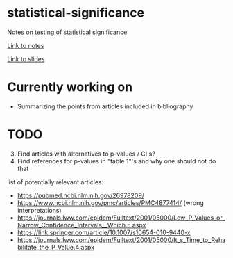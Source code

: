 # statistical-significance

Notes on testing of statistical significance

[Link to notes](https://thomas-rasmussen.github.io/statistical-significance/statistical-significance.html)

[Link to slides](https://thomas-rasmussen.github.io/statistical-significance/slides/slides.html)


# Currently working on
- Summarizing the points from articles included in bibliography

# TODO
3) Find articles with alternatives to p-values / CI's?
4) Find references for p-values in "table 1"'s and why one should not do that




list of potentially relevant articles:
- https://pubmed.ncbi.nlm.nih.gov/26978209/
- https://www.ncbi.nlm.nih.gov/pmc/articles/PMC4877414/ (wrong interpretations)
- https://journals.lww.com/epidem/Fulltext/2001/05000/Low_P_Values_or_Narrow_Confidence_Intervals__Which.5.aspx
- https://link.springer.com/article/10.1007/s10654-010-9440-x
- https://journals.lww.com/epidem/Fulltext/2001/05000/It_s_Time_to_Rehabilitate_the_P_Value.4.aspx
